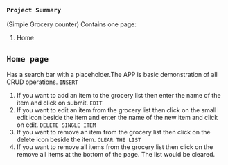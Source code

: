 ### `Project Summary`
(Simple Grocery counter)
Contains one page:
1. Home


## `Home page` 

Has a search bar with a placeholder.The APP is basic demonstration of all CRUD operations.
`INSERT`
1. If you want to add an item to the grocery list then enter the name of the item and click on submit.
`EDIT`
2. If you want to edit an item from the grocery list then click on the small edit icon beside the item and  enter  the name of the new item and click on edit.
`DELETE SINGLE ITEM`
3. If you want to remove an item from the grocery list then click on the delete icon beside the item.
`CLEAR THE LIST`
4. If you want to remove all items from the grocery list then click on the remove all items at the bottom of the page. The list would be cleared.